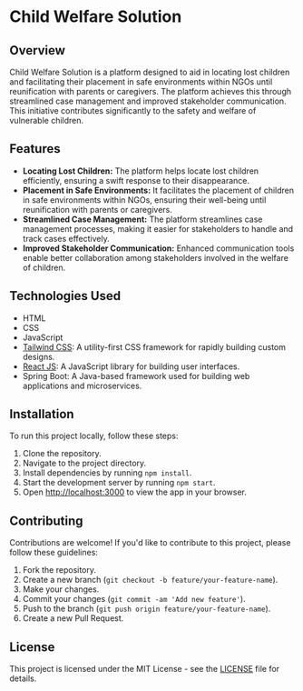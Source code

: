 # Child Welfare Solution

## Overview

Child Welfare Solution is a platform designed to aid in locating lost children and facilitating their placement in safe environments within NGOs until reunification with parents or caregivers. The platform achieves this through streamlined case management and improved stakeholder communication. This initiative contributes significantly to the safety and welfare of vulnerable children.

## Features

- **Locating Lost Children:** The platform helps locate lost children efficiently, ensuring a swift response to their disappearance.
- **Placement in Safe Environments:** It facilitates the placement of children in safe environments within NGOs, ensuring their well-being until reunification with parents or caregivers.
- **Streamlined Case Management:** The platform streamlines case management processes, making it easier for stakeholders to handle and track cases effectively.
- **Improved Stakeholder Communication:** Enhanced communication tools enable better collaboration among stakeholders involved in the welfare of children.

## Technologies Used

- HTML
- CSS
- JavaScript
- [Tailwind CSS](https://tailwindcss.com/): A utility-first CSS framework for rapidly building custom designs.
- [React JS](https://reactjs.org/): A JavaScript library for building user interfaces.
- Spring Boot: A Java-based framework used for building web applications and microservices.

## Installation

To run this project locally, follow these steps:

1. Clone the repository.
2. Navigate to the project directory.
3. Install dependencies by running `npm install`.
4. Start the development server by running `npm start`.
5. Open [http://localhost:3000](http://localhost:3000) to view the app in your browser.

## Contributing

Contributions are welcome! If you'd like to contribute to this project, please follow these guidelines:

1. Fork the repository.
2. Create a new branch (`git checkout -b feature/your-feature-name`).
3. Make your changes.
4. Commit your changes (`git commit -am 'Add new feature'`).
5. Push to the branch (`git push origin feature/your-feature-name`).
6. Create a new Pull Request.

## License

This project is licensed under the MIT License - see the [LICENSE](LICENSE) file for details.
